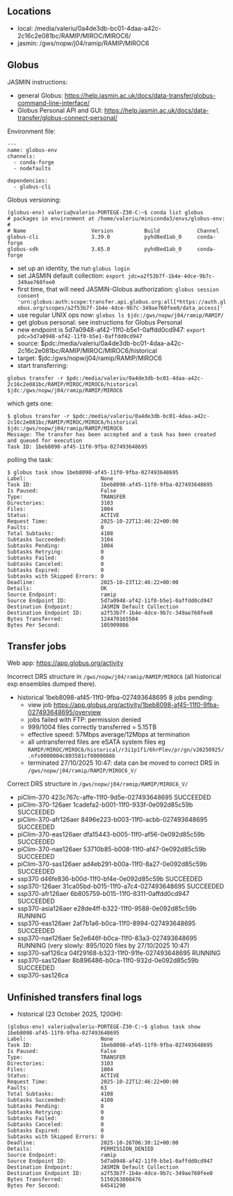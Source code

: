 ## Locations

- local: /media/valeriu/0a4de3db-bc01-4daa-a42c-2c16c2e081bc/RAMIP/MIROC/MIROC6/
- jasmin: /gws/nopw/j04/ramip/RAMIP/MIROC6

## Globus

JASMIN instructions:
- general Globus: <https://help.jasmin.ac.uk/docs/data-transfer/globus-command-line-interface/>
- Globus Personal API and GUI: <https://help.jasmin.ac.uk/docs/data-transfer/globus-connect-personal/> 

Environment file:

```
---
name: globus-env
channels:
  - conda-forge
  - nodefaults

dependencies:
  - globus-cli
```

Globus versioning:

```
(globus-env) valeriu@valeriu-PORTEGE-Z30-C:~$ conda list globus
# packages in environment at /home/valeriu/miniconda3/envs/globus-env:
#
# Name                     Version          Build            Channel
globus-cli                 3.39.0           pyhd8ed1ab_0     conda-forge
globus-sdk                 3.65.0           pyhd8ed1ab_0     conda-forge
```

- set up an identity, the run `globus login`
- set JASMIN default collection: `export jdc=a2f53b7f-1b4e-4dce-9b7c-349ae760fee0`
- first time, that will need JASMIN-Globus authorization: `globus session consent 'urn:globus:auth:scope:transfer.api.globus.org:all[*https://auth.globus.org/scopes/a2f53b7f-1b4e-4dce-9b7c-349ae760fee0/data_access]'`
- use regular UNIX ops now: `globus ls $jdc:/gws/nopw/j04/ramip/RAMIP/`
- get globus personal: see instructions for Globus Personal
- new endpoint is 5d7a0948-af42-11f0-b5e1-0affdd0cd947: `export pdc=5d7a0948-af42-11f0-b5e1-0affdd0cd947`
- source: $pdc:/media/valeriu/0a4de3db-bc01-4daa-a42c-2c16c2e081bc/RAMIP/MIROC/MIROC6/historical
- target: $jdc:/gws/nopw/j04/ramip/RAMIP/MIROC6
- start transferring:

```
globus transfer -r $pdc:/media/valeriu/0a4de3db-bc01-4daa-a42c-2c16c2e081bc/RAMIP/MIROC/MIROC6/historical $jdc:/gws/nopw/j04/ramip/RAMIP/MIROC6
```

which gets one:

```
$ globus transfer -r $pdc:/media/valeriu/0a4de3db-bc01-4daa-a42c-2c16c2e081bc/RAMIP/MIROC/MIROC6/historical $jdc:/gws/nopw/j04/ramip/RAMIP/MIROC6
Message: The transfer has been accepted and a task has been created and queued for execution
Task ID: 1beb8098-af45-11f0-9fba-027493648695
```

polling the task:

```
$ globus task show 1beb8098-af45-11f0-9fba-027493648695
Label:                        None
Task ID:                      1beb8098-af45-11f0-9fba-027493648695
Is Paused:                    False
Type:                         TRANSFER
Directories:                  3103
Files:                        1004
Status:                       ACTIVE
Request Time:                 2025-10-22T12:46:22+00:00
Faults:                       0
Total Subtasks:               4108
Subtasks Succeeded:           3104
Subtasks Pending:             1004
Subtasks Retrying:            0
Subtasks Failed:              0
Subtasks Canceled:            0
Subtasks Expired:             0
Subtasks with Skipped Errors: 0
Deadline:                     2025-10-23T12:46:22+00:00
Details:                      OK
Source Endpoint:              ramip
Source Endpoint ID:           5d7a0948-af42-11f0-b5e1-0affdd0cd947
Destination Endpoint:         JASMIN Default Collection
Destination Endpoint ID:      a2f53b7f-1b4e-4dce-9b7c-349ae760fee0
Bytes Transferred:            124470165504
Bytes Per Second:             105909886
```

## Transfer jobs

Web app: <https://app.globus.org/activity>

Incorrect DRS structure in `/gws/nopw/j04/ramip/RAMIP/MIROC6` (all historical exp ensembles dumped there).

- historical 1beb8098-af45-11f0-9fba-027493648695 8 jobs pending:
  - view job <https://app.globus.org/activity/1beb8098-af45-11f0-9fba-027493648695/overview>
  - jobs failed with FTP: permission denied
  - 999/1004 files correctly transferred = 5.15TB
  - effective speed: 57Mbps average/12Mbps at termination
  - all untransferred files are eSATA system files eg `RAMIP/MIROC/MIROC6/historical/r3i1p1f1/6hrPlev/pr/gn/v20250925/.nfs0000004c803581cf0000088b`
  - terminated 27/10/2025 10:47: data can be moved to correct DRS in `/gws/nopw/j04/ramip/RAMIP/MIROC6_V/`

Correct DRS structure in `/gws/nopw/j04/ramip/RAMIP/MIROC6_V/`

- piClim-370           423c767c-affe-11f0-9d5e-027493648695 SUCCEEDED
- piClim-370-126aer    1cadefa2-b001-11f0-933f-0e092d85c59b SUCCEEDED
- piClim-370-afr126aer 8496e223-b003-11f0-acbb-027493648695 SUCCEEDED
- piClim-370-eas126aer dfa15443-b005-11f0-af56-0e092d85c59b SUCCEEDED
- piClim-370-nae126aer 53710b85-b008-11f0-af47-0e092d85c59b SUCCEEDED
- piClim-370-sas126aer ad4eb291-b00a-11f0-8a27-0e092d85c59b SUCCEEDED
- ssp370               d46fe836-b00d-11f0-bf4e-0e092d85c59b SUCCEEDED
- ssp370-126aer        31ca05bd-b015-11f0-a7c4-027493648695 SUCCEEDED
- ssp370-afr126aer     6b805759-b015-11f0-8311-0affdd0cd947 SUCCEEDED
- ssp370-asia126aer    e28de4ff-b322-11f0-9588-0e092d85c59b RUNNING
- ssp370-eas126aer     2af7b1a6-b0ca-11f0-8994-027493648695 SUCCEEDED
- ssp370-nae126aer     5e2e646f-b0ca-11f0-83a3-027493648695 RUNNING (very slowly: 895/1020 files by 27/10/2025 10:47)
- ssp370-saf126ca      04f29168-b323-11f0-91fe-027493648695 RUNNING
- ssp370-sas126aer     8b896486-b0ca-11f0-932d-0e092d85c59b SUCCEEDED
- ssp370-sas126ca

## Unfinished transfers final logs

- historical (23 October 2025, 1200H):
```
(globus-env) valeriu@valeriu-PORTEGE-Z30-C:~$ globus task show 1beb8098-af45-11f0-9fba-027493648695
Label:                        None
Task ID:                      1beb8098-af45-11f0-9fba-027493648695
Is Paused:                    False
Type:                         TRANSFER
Directories:                  3103
Files:                        1004
Status:                       ACTIVE
Request Time:                 2025-10-22T12:46:22+00:00
Faults:                       63
Total Subtasks:               4108
Subtasks Succeeded:           4100
Subtasks Pending:             8
Subtasks Retrying:            0
Subtasks Failed:              0
Subtasks Canceled:            0
Subtasks Expired:             0
Subtasks with Skipped Errors: 0
Deadline:                     2025-10-26T06:30:12+00:00
Details:                      PERMISSION_DENIED
Source Endpoint:              ramip
Source Endpoint ID:           5d7a0948-af42-11f0-b5e1-0affdd0cd947
Destination Endpoint:         JASMIN Default Collection
Destination Endpoint ID:      a2f53b7f-1b4e-4dce-9b7c-349ae760fee0
Bytes Transferred:            5150263808476
Bytes Per Second:             64541290
```

